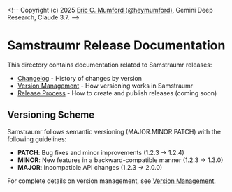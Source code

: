 <\!-- 
Copyright (c) 2025 [Eric C. Mumford (@heymumford)](https://github.com/heymumford), Gemini Deep Research, Claude 3.7.
-->

# Samstraumr Release Documentation

This directory contains documentation related to Samstraumr releases:

- [Changelog](./changelog.md) - History of changes by version
- [Version Management](../version-management.md) - How versioning works in Samstraumr
- [Release Process](./release-process.md) - How to create and publish releases (coming soon)

## Versioning Scheme

Samstraumr follows semantic versioning (MAJOR.MINOR.PATCH) with the following guidelines:
- **PATCH**: Bug fixes and minor improvements (1.2.3 → 1.2.4)
- **MINOR**: New features in a backward-compatible manner (1.2.3 → 1.3.0)
- **MAJOR**: Incompatible API changes (1.2.3 → 2.0.0)

For complete details on version management, see [Version Management](../version-management.md).
